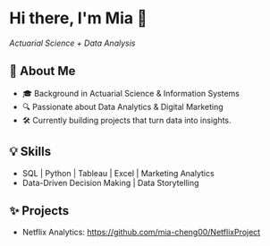 # Hi there, I'm Mia 👋  
*Actuarial Science + Data Analysis*

## 🚀 About Me
- 🎓 Background in Actuarial Science & Information Systems
- 🔍 Passionate about Data Analytics & Digital Marketing
- 🛠 Currently building projects that turn data into insights.

## 💡 Skills
- SQL | Python | Tableau | Excel | Marketing Analytics
- Data-Driven Decision Making | Data Storytelling

## ✨ Projects
- Netflix Analytics: https://github.com/mia-cheng00/NetflixProject


